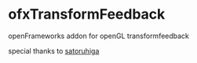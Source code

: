 ofxTransformFeedback
====================

openFrameworks addon for openGL transformfeedback

special thanks to [satoruhiga](github.com/satoruhiga)
